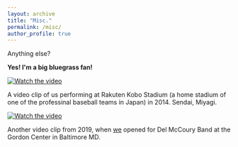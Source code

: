 ```yaml
---
layout: archive
title: "Misc."
permalink: /misc/
author_profile: true
---
```

Anything else? 

**Yes! I'm a big bluegrass fan!**

[![Watch the video](https://img.youtube.com/vi/K7ErkjTH0bk/default.jpg)](https://youtu.be/K7ErkjTH0bk)

A video clip of us performing at Rakuten Kobo Stadium (a home stadium of one of the professinal baseball teams in Japan) in 2014. Sendai, Miyagi.


[![Watch the video](https://img.youtube.com/vi/V0AcojdNuPk/default.jpg)](https://youtu.be/V0AcojdNuPk?t=174)

Another video clip from 2019, when <a href='https://www.facebook.com/ghostsugar/'>we</a> opened for Del McCoury Band at the Gordon Center in Baltimore MD.

